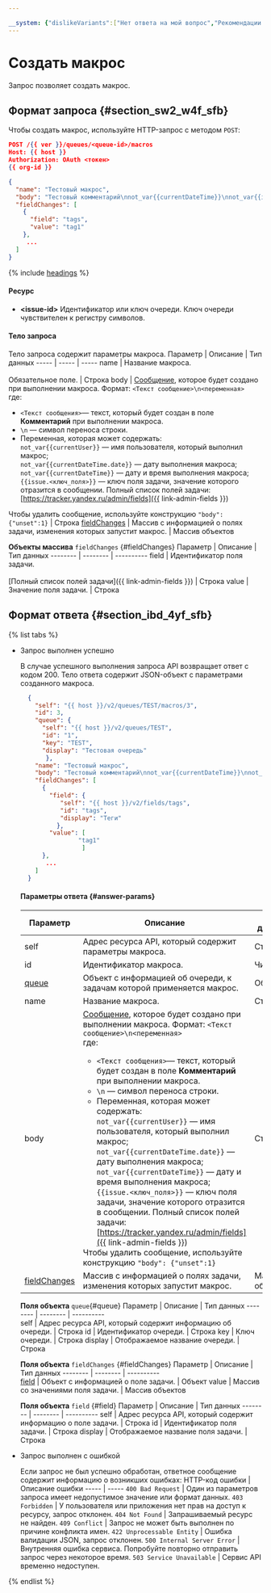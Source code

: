 ```yaml
---

__system: {"dislikeVariants":["Нет ответа на мой вопрос","Рекомендации не помогли","Содержание не соответсвует заголовку","Другое"]}
---
```

# Создать макрос

Запрос позволяет создать макрос.

## Формат запроса {#section_sw2_w4f_sfb}

Чтобы создать макрос, используйте HTTP-запрос с методом `POST`:

```json
POST /{{ ver }}/queues/<queue-id>/macros
Host: {{ host }}
Authorization: OAuth <токен>
{{ org-id }}

{
  "name": "Тестовый макрос",
  "body": "Тестовый комментарий\nnot_var{{currentDateTime}}\nnot_var{{issue.author}}",
  "fieldChanges": [
    {
      "field": "tags",
      "value": "tag1"
    }, 
     ...
  ]
}
```

{% include [headings](../_includes/tracker/api/headings.md) %}

#### Ресурс

- **\<issue-id\>** 
  Идентификатор или ключ очереди. Ключ очереди чувствителен к регистру символов.

#### Тело запроса

  Тело запроса содержит параметры макроса.
   Параметр | Описание | Тип данных
   ----- | ----- | -----
   name | Название макроса.<br/><br/>Обязательное поле. | Строка
   body | [Сообщение](manager/create-macroses.md), которое будет создано при выполнении макроса. Формат: ``` <Текст сообщение>\n<переменная> ```<br/>где:<ul><li> `<Текст сообщения>`— текст, который будет создан в поле **Комментарий** при выполнении макроса.</li><li> ``\n`` — символ переноса строки.</li><li> Переменная, которая может содержать:<br/>`not_var{{currentUser}}` — имя пользователя, который выполнил макрос;<br/> `not_var{{currentDateTime.date}}` — дату выполнения макроса; <br/>`not_var{{currentDateTime}}` — дату и время выполнения макроса;<br/>`{{issue.<ключ_поля>}}` — ключ поля задачи, значение которого отразится в сообщении. Полный список полей задачи: [https://tracker.yandex.ru/admin/fields]({{ link-admin-fields }})</li></ul>Чтобы удалить сообщение, используйте конструкцию `"body": {"unset":1}` | Строка
   [fieldChanges](#fieldChanges) | Массив с информацией о полях задачи, изменения которых запустит макрос. | Массив объектов

  **Объекты массива** `fieldChanges` {#fieldChanges}
   Параметр | Описание | Тип данных
   -------- | -------- | ---------- 
   field | Идентификатор поля задачи.<br/><br/>[Полный список полей задачи]({{ link-admin-fields }}) | Строка
   value | Значение поля задачи. | Строка

## Формат ответа {#section_ibd_4yf_sfb}

{% list tabs %}

- Запрос выполнен успешно
  
  В случае успешного выполнения запроса API возвращает ответ с кодом 200. Тело ответа
 содержит JSON-объект с параметрами созданного макроса.

    ```json
      {
        "self": "{{ host }}/v2/queues/TEST/macros/3",
        "id": 3,
        "queue": {
          "self": "{{ host }}/v2/queues/TEST", 
          "id": "1",
          "key": "TEST",
          "display": "Тестовая очередь"
           },
        "name": "Тестовый макрос",
        "body": "Тестовый комментарий\nnot_var{{currentDateTime}}\nnot_var{{issue.author}}",
        "fieldChanges": [
          {
            "field": {
               "self": "{{ host }}/v2/fields/tags", 
               "id": "tags",
               "display": "Теги"
              },
            "value": [
                    "tag1"
                     ]
          },
           ...
        ]
      }
    ```

    #### Параметры ответа {#answer-params}
    Параметр | Описание | Тип данных
    ----- | ----- | -----
    self | Адрес ресурса API, который содержит параметры макроса. | Строка
    id | Идентификатор макроса. | Число
    [queue](#queue) | Объект с информацией об очереди, к задачам которой применяется макрос. | Объект
    name | Название макроса. | Строка
    body | [Сообщение](manager/create-macroses.md), которое будет создано при выполнении макроса. Формат: ``` <Текст сообщение>\n<переменная> ```<br/>где:<ul><li> `<Текст сообщения>`— текст, который будет создан в поле **Комментарий** при выполнении макроса.</li><li> ``\n`` — символ переноса строки.</li><li> Переменная, которая может содержать:<br/>`not_var{{currentUser}}` — имя пользователя, который выполнил макрос;<br/> `not_var{{currentDateTime.date}}` — дату выполнения макроса; <br/>`not_var{{currentDateTime}}` — дату и время выполнения макроса;<br/>`{{issue.<ключ_поля>}}` — ключ поля задачи, значение которого отразится в сообщении. Полный список полей задачи: [https://tracker.yandex.ru/admin/fields]({{ link-admin-fields }})</li></ul>Чтобы удалить сообщение, используйте конструкцию `"body": {"unset":1}` | Строка
    [fieldChanges](#fieldChanges) | Массив с информацией о полях задачи, изменения которых запустит макрос. | Массив объектов

    **Поля объекта** `queue`{#queue}
    Параметр | Описание | Тип данных
    -------- | -------- | ----------     
    self | Адрес ресурса API, который содержит информацию об очереди. | Строка
    id | Идентификатор очереди. | Строка
    key | Ключ очереди. | Строка
    display | Отображаемое название очереди. | Строка

    **Поля объекта** `fieldChanges` {#fieldChanges}
    Параметр | Описание | Тип данных
    -------- | -------- | ----------     
    [field](#field) | Объект с информацией о поле задачи. | Объект
    value | Массив со значениями поля задачи. | Массив объектов

    **Поля объекта** `field` {#field}
    Параметр | Описание | Тип данных
    -------- | -------- | ---------- 
    self | Адрес ресурса API, который содержит информацию о поле задачи. | Строка
    id | Идентификатор поля задачи. | Строка
    display | Отображаемое название поля задачи. | Строка

- Запрос выполнен с ошибкой
  
  Если запрос не был успешно обработан, ответное сообщение содержит информацию о возникших
 ошибках:
    HTTP-код ошибки | Описание ошибки
    ----- | -----
    `400 Bad Request` | Один из параметров запроса имеет недопустимое значение или формат данных.
    `403 Forbidden` | У пользователя или приложения нет прав на доступ к ресурсу, запрос отклонен.
    `404 Not Found` | Запрашиваемый ресурс не найден.
    `409 Conflict` | Запрос не может быть выполнен по причине конфликта имен.
    `422 Unprocessable Entity` | Ошибка валидации JSON, запрос отклонен.
    `500 Internal Server Error` | Внутренняя ошибка сервиса. Попробуйте повторно отправить запрос через некоторое время.
    `503 Service Unavailable` | Сервис API временно недоступен.
    
{% endlist %}